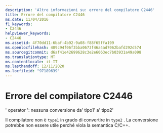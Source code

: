 ```yaml
---
description: 'Altre informazioni su: errore del compilatore C2446'
title: Errore del compilatore C2446
ms.date: 11/04/2016
f1_keywords:
- C2446
helpviewer_keywords:
- C2446
ms.assetid: 4f70dd11-6baf-4b92-9a08-f88f65ffa199
ms.openlocfilehash: 489c94f06f3bba0673f46a4ad7062bafd292d574
ms.sourcegitcommit: d6af41e42699628c3e2e6063ec7b03931a49a098
ms.translationtype: MT
ms.contentlocale: it-IT
ms.lasthandoff: 12/11/2020
ms.locfileid: "97189639"
---
```

# <a name="compiler-error-c2446"></a>Errore del compilatore C2446

' operator ': nessuna conversione da' tipo1' a' tipo2'

Il compilatore non è `type1` in grado di convertire in `type2` . La conversione potrebbe non essere utile perché viola la semantica C/C++.
